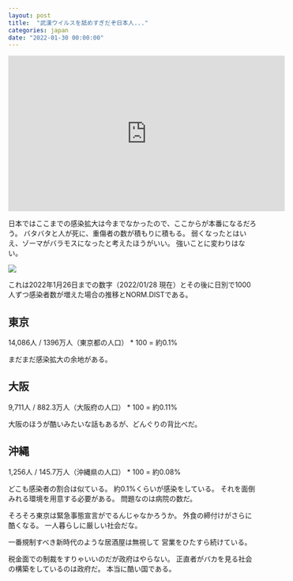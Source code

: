 ```yaml
---
layout: post
title:  "武漢ウイルスを舐めすぎだぞ日本人..."
categories: japan
date: "2022-01-30 00:00:00"
---
```


<iframe width="560" height="315" src="https://www.youtube.com/embed/cBDfI_OuuqY" title="YouTube video player" frameborder="0" allow="accelerometer; autoplay; clipboard-write; encrypted-media; gyroscope; picture-in-picture" allowfullscreen></iframe>

日本ではここまでの感染拡大は今までなかったので、ここからが本番になるだろう。
バタバタと人が死に、重傷者の数が積もりに積もる。
弱くなったとはいえ、ゾーマがバラモスになったと考えたほうがいい。
強いことに変わりはない。


<div class="trim">
  <div class="trim__item">
    <a href="{{ site.url }}/assets/images/2022-01-30-report/09-14-16.png">
      <img class="one" src="{{ site.url }}/assets/thumbnail/2022-01-30-report/09-14-16.png">
    </a>
  </div>
</div>


これは2022年1月26日までの数字（2022/01/28 現在）とその後に日別で1000人ずつ感染者数が増えた場合の推移とNORM.DISTである。

## 東京

14,086人 / 1396万人（東京都の人口） * 100 = 約0.1%

まだまだ感染拡大の余地がある。

## 大阪

9,711人 / 882.3万人（大阪府の人口） * 100 = 約0.11%

大阪のほうが酷いみたいな話もあるが、どんぐりの背比べだ。

## 沖縄

1,256人 / 145.7万人（沖縄県の人口） * 100 = 約0.08%

どこも感染者の割合は似ている。
約0.1%くらいが感染をしている。
それを面倒みれる環境を用意する必要がある。
問題なのは病院の数だ。

そろそろ東京は緊急事態宣言がでるんじゃなかろうか。
外食の締付けがさらに酷くなる。
一人暮らしに厳しい社会だな。

一番規制すべき新時代のような居酒屋は無視して
営業をひたすら続けている。

税金面での制裁をすりゃいいのだが政府はやらない。
正直者がバカを見る社会の構築をしているのは政府だ。
本当に酷い国である。
